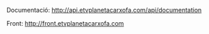 Documentació: http://api.etvplanetacarxofa.com/api/documentation

Front: http://front.etvplanetacarxofa.com
